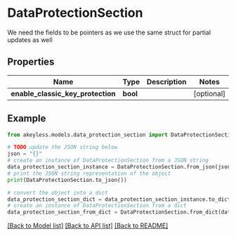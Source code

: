 # DataProtectionSection

We need the fields to be pointers as we use the same struct for partial updates as well

## Properties

Name | Type | Description | Notes
------------ | ------------- | ------------- | -------------
**enable_classic_key_protection** | **bool** |  | [optional] 

## Example

```python
from akeyless.models.data_protection_section import DataProtectionSection

# TODO update the JSON string below
json = "{}"
# create an instance of DataProtectionSection from a JSON string
data_protection_section_instance = DataProtectionSection.from_json(json)
# print the JSON string representation of the object
print(DataProtectionSection.to_json())

# convert the object into a dict
data_protection_section_dict = data_protection_section_instance.to_dict()
# create an instance of DataProtectionSection from a dict
data_protection_section_from_dict = DataProtectionSection.from_dict(data_protection_section_dict)
```
[[Back to Model list]](../README.md#documentation-for-models) [[Back to API list]](../README.md#documentation-for-api-endpoints) [[Back to README]](../README.md)


